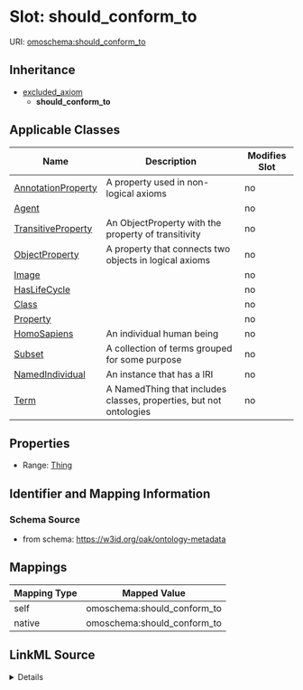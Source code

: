 

# Slot: should_conform_to



URI: [omoschema:should_conform_to](https://w3id.org/oak/ontology-metadata/should_conform_to)




## Inheritance

* [excluded_axiom](excluded_axiom.md)
    * **should_conform_to**






## Applicable Classes

| Name | Description | Modifies Slot |
| --- | --- | --- |
| [AnnotationProperty](AnnotationProperty.md) | A property used in non-logical axioms |  no  |
| [Agent](Agent.md) |  |  no  |
| [TransitiveProperty](TransitiveProperty.md) | An ObjectProperty with the property of transitivity |  no  |
| [ObjectProperty](ObjectProperty.md) | A property that connects two objects in logical axioms |  no  |
| [Image](Image.md) |  |  no  |
| [HasLifeCycle](HasLifeCycle.md) |  |  no  |
| [Class](Class.md) |  |  no  |
| [Property](Property.md) |  |  no  |
| [HomoSapiens](HomoSapiens.md) | An individual human being |  no  |
| [Subset](Subset.md) | A collection of terms grouped for some purpose |  no  |
| [NamedIndividual](NamedIndividual.md) | An instance that has a IRI |  no  |
| [Term](Term.md) | A NamedThing that includes classes, properties, but not ontologies |  no  |







## Properties

* Range: [Thing](Thing.md)





## Identifier and Mapping Information







### Schema Source


* from schema: https://w3id.org/oak/ontology-metadata




## Mappings

| Mapping Type | Mapped Value |
| ---  | ---  |
| self | omoschema:should_conform_to |
| native | omoschema:should_conform_to |




## LinkML Source

<details>
```yaml
name: should_conform_to
from_schema: https://w3id.org/oak/ontology-metadata
rank: 1000
is_a: excluded_axiom
alias: should_conform_to
domain_of:
- HasLifeCycle
range: Thing

```
</details>
